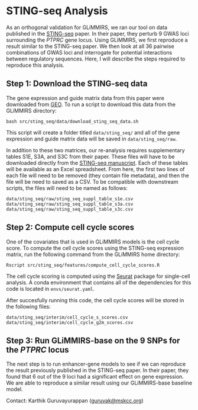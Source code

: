 # STING-seq Analysis

As an orthogonal validation for GLiMMIRS, we ran our tool on data published in the [STING-seq](https://www.science.org/doi/10.1126/science.adh7699) paper.
In their paper, they perturb 9 GWAS loci surrounding the *PTPRC* gene locus. Using GLiMMIRS, we first reproduce a result similar to the STING-seq paper.
We then look at all 36 pairwise combinations of GWAS loci and interrogate for potential interactions between regulatory sequences. Here, I will describe
the steps required to reproduce this analysis.

## Step 1: Download the STING-seq data

The gene expression and guide matrix data from this paper were downloaded from [GEO](https://www.ncbi.nlm.nih.gov/geo/query/acc.cgi?acc=GSE171452). To run
a script to download this data from the GLiMMIRS directory:

```
bash src/sting_seq/data/download_sting_seq_data.sh
```

This script will create a folder titled `data/sting_seq/` and all of the gene expression and guide matrix data will be saved in `data/sting_seq/raw`.

In addition to these two matrices, our re-analysis requires supplementary tables S1E, S3A, and S3C from their paper. These files will have to be
downloaded directly from the [STING-seq manuscript](https://www.science.org/doi/10.1126/science.adh7699). Each of these tables will be available
as an Excel spreadsheet. From here, the first two lines of each file will need to be removed (they contain file metadata), and then the file will be
need to saved as a CSV. To be compatible with downstream scripts, the files will need to be named as follows:

```
data/sting_seq/raw/sting_seq_suppl_table_s1e.csv
data/sting_seq/raw/sting_seq_suppl_table_s3a.csv
data/sting_seq/raw/sting_seq_suppl_table_s3c.csv
```

## Step 2: Compute cell cycle scores

One of the covariates that is used in GLiMMIRS models is the cell cycle score. To compute the cell cycle scores using the STING-seq expression matrix,
run the following command from the GLiMMIRS home directory:

```
Rscript src/sting_seq/features/compute_cell_cycle_scores.R
```

The cell cycle scoring is computed using the [Seurat](https://satijalab.org/seurat/) package for single-cell analysis. A conda environment that contains
all of the dependencies for this code is located in `envs/seurat.yaml`.

After succesfully running this code, the cell cycle scores will be stored in the following files:

```
data/sting_seq/interim/cell_cycle_s_scores.csv
data/sting_seq/interim/cell_cycle_g2m_scores.csv
```

## Step 3: Run GLiMMIRS-base on the 9 SNPs for the *PTPRC* locus

The next step is to run enhancer-gene models to see if we can reproduce the result previously published in the STING-seq paper. In their paper, they found
that 6 out of the 9 loci had a significant effect on gene expression. We are able to reproduce a similar result using our GLiMMIRS-base baseline model.



Contact: Karthik Guruvayurappan (guruvak@mskcc.org)
